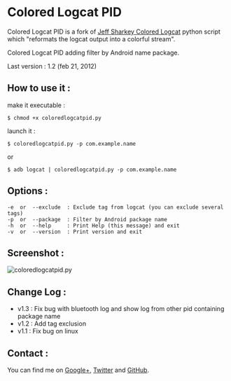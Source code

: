 # Colored Logcat PID

Colored Logcat PID is a fork of [Jeff Sharkey Colored Logcat](http://jsharkey.org/blog/2009/04/22/modifying-the-android-logcat-stream-for-full-color-debugging/) python script which "reformats the logcat output into a colorful stream".

Colored Logcat PID adding filter by Android name package.

Last version : 1.2 (feb 21, 2012)

## How to use it :
make it executable :

    $ chmod +x coloredlogcatpid.py 

launch it :

    $ coloredlogcatpid.py -p com.example.name
or

    $ adb logcat | coloredlogcatpid.py -p com.example.name

## Options :

    -e  or  --exclude  : Exclude tag from logcat (you can exclude several tags)
    -p  or  --package  : Filter by Android package name
    -h  or  --help     : Print Help (this message) and exit
    -v  or  --version  : Print version and exit

## Screenshot :

![coloredlogcatpid.py](https://bitbucket.org/GBouerat/colored-logcat-pid/raw/ca882f7a8af2/Colored%20Logcat%20PID.png)

## Change Log :

  - v1.3 : Fix bug with bluetooth log and show log from other pid containing package name
  - v1.2 : Add tag exclusion
  - v1.1 : Fix bug on linux

## Contact :

You can find me on [Google+](https://plus.google.com/u/0/112136052387869387989), [Twitter](https://twitter.com/GBouerat) and [GitHub](https://github.com/GBouerat).